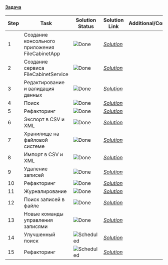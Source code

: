 #### [Задача](https://github.com/epam-dotnet-lab/file-cabinet-task)

| Step | Task | Solution Status | Solution Link | Additional/Comments |
| -------- | -------- | -------- | --------| --------|
| 1 | Создание консольного приложения FileCabinetApp | ![Done](https://github.com/AnzhelikaKravchuk/.NET-Training.-Spring-2019/blob/master/Pictures/icons-ok.png) | [*Solution*](https://github.com/ValeriaDaukshis/File_Cabinet/tree/master/FileCabinetApp) |  |
| 2 | Создание сервиса FileCabinetService | ![Done](https://github.com/AnzhelikaKravchuk/.NET-Training.-Spring-2019/blob/master/Pictures/icons-ok.png) | [*Solution*](https://github.com/ValeriaDaukshis/File_Cabinet/tree/master/FileCabinetApp) |  |
| 3 | Редактирование и валидация данных | ![Done](https://github.com/AnzhelikaKravchuk/.NET-Training.-Spring-2019/blob/master/Pictures/icons-ok.png) | [*Solution*](https://github.com/ValeriaDaukshis/File_Cabinet/tree/master/FileCabinetApp) |  |
| 4 | Поиск | ![Done](https://github.com/AnzhelikaKravchuk/.NET-Training.-Spring-2019/blob/master/Pictures/icons-ok.png) | [*Solution*](https://github.com/ValeriaDaukshis/File_Cabinet/tree/master/FileCabinetApp) |  |
| 5 | Рефакторинг | ![Done](https://github.com/AnzhelikaKravchuk/.NET-Training.-Spring-2019/blob/master/Pictures/icons-ok.png) | [*Solution*](https://github.com/ValeriaDaukshis/File_Cabinet/tree/master/FileCabinetApp) |  |
| 6 | Экспорт в CSV и XML | ![Done](https://github.com/AnzhelikaKravchuk/.NET-Training.-Spring-2019/blob/master/Pictures/icons-ok.png) | [*Solution*](https://github.com/ValeriaDaukshis/File_Cabinet/tree/master/FileCabinetApp) |  |
| 7 | Хранилище на файловой системе | ![Done](https://github.com/AnzhelikaKravchuk/.NET-Training.-Spring-2019/blob/master/Pictures/icons-ok.png) | [*Solution*](https://github.com/ValeriaDaukshis/File_Cabinet/tree/master/FileCabinetApp) |  |
| 8 | Импорт в CSV и XML | ![Done](https://github.com/AnzhelikaKravchuk/.NET-Training.-Spring-2019/blob/master/Pictures/icons-ok.png) | [*Solution*](https://github.com/ValeriaDaukshis/File_Cabinet/tree/master/FileCabinetApp) |  |
| 9 | Удаление записей | ![Done](https://github.com/AnzhelikaKravchuk/.NET-Training.-Spring-2019/blob/master/Pictures/icons-ok.png) | [*Solution*](https://github.com/ValeriaDaukshis/File_Cabinet/tree/master/FileCabinetApp) |  |
| 10| Рефакторинг | ![Done](https://github.com/AnzhelikaKravchuk/.NET-Training.-Spring-2019/blob/master/Pictures/icons-ok.png) | [*Solution*](https://github.com/ValeriaDaukshis/File_Cabinet/tree/master/FileCabinetApp) |  |
| 11| Журналирование | ![Done](https://github.com/AnzhelikaKravchuk/.NET-Training.-Spring-2019/blob/master/Pictures/icons-ok.png) | [*Solution*](https://github.com/ValeriaDaukshis/File_Cabinet/tree/master/FileCabinetApp) |  |
| 12| Поиск записей в файле | ![Done](https://github.com/AnzhelikaKravchuk/.NET-Training.-Spring-2019/blob/master/Pictures/icons-ok.png) | [*Solution*](https://github.com/ValeriaDaukshis/File_Cabinet/tree/master/FileCabinetApp) |  |
| 13| Новые команды управления записями | ![Done](https://github.com/AnzhelikaKravchuk/.NET-Training.-Spring-2019/blob/master/Pictures/icons-ok.png) | [*Solution*](https://github.com/ValeriaDaukshis/File_Cabinet/tree/master/FileCabinetApp) |  |
| 14| Улучшенный поиск | ![Scheduled](https://github.com/AnzhelikaKravchuk/.NET-Training.-Spring-2019/blob/master/Pictures/icons-target.png) | [*Solution*](#) |  |
| 15| Рефакторинг | ![Scheduled](https://github.com/AnzhelikaKravchuk/.NET-Training.-Spring-2019/blob/master/Pictures/icons-target.png) | [*Solution*](#) |  |

